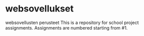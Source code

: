 # websovellukset
websovellusten perusteet
This is a repository for school project assignments. Assignments are numbered starting from #1.
